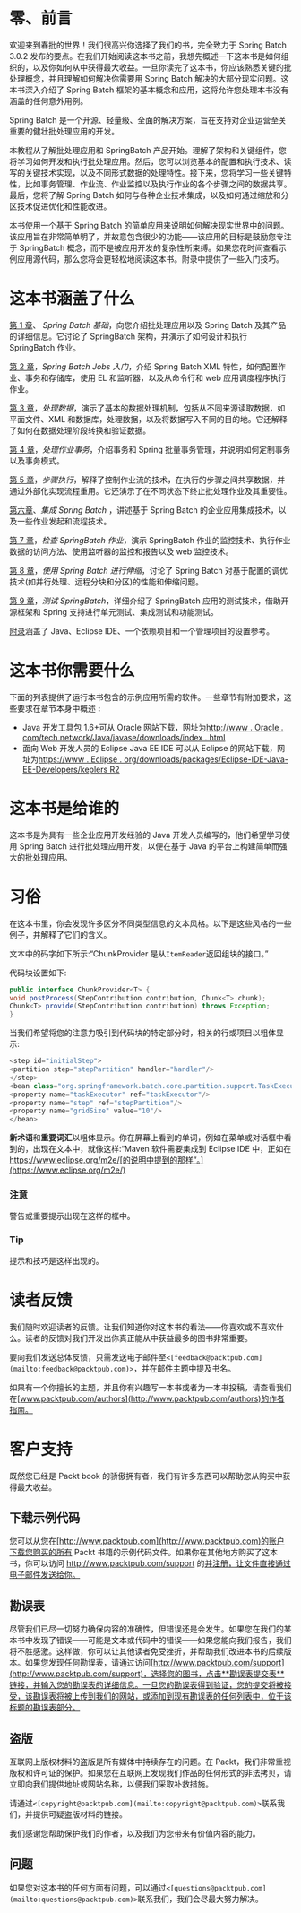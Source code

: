 # 零、前言

欢迎来到春批的世界！我们很高兴你选择了我们的书，完全致力于 Spring Batch 3.0.2 发布的要点。在我们开始阅读这本书之前，我想先概述一下这本书是如何组织的，以及你如何从中获得最大收益。一旦你读完了这本书，你应该熟悉关键的批处理概念，并且理解如何解决你需要用 Spring Batch 解决的大部分现实问题。这本书深入介绍了 Spring Batch 框架的基本概念和应用，这将允许您处理本书没有涵盖的任何意外用例。

Spring Batch 是一个开源、轻量级、全面的解决方案，旨在支持对企业运营至关重要的健壮批处理应用的开发。

本教程从了解批处理应用和 SpringBatch 产品开始。理解了架构和关键组件，您将学习如何开发和执行批处理应用。然后，您可以浏览基本的配置和执行技术、读写的关键技术实现，以及不同形式数据的处理特性。接下来，您将学习一些关键特性，比如事务管理、作业流、作业监控以及执行作业的各个步骤之间的数据共享。最后，您将了解 Spring Batch 如何与各种企业技术集成，以及如何通过缩放和分区技术促进优化和性能改进。

本书使用一个基于 Spring Batch 的简单应用来说明如何解决现实世界中的问题。该应用旨在非常简单明了，并故意包含很少的功能——该应用的目标是鼓励您专注于 SpringBatch 概念，而不是被应用开发的复杂性所束缚。如果您花时间查看示例应用源代码，那么您将会更轻松地阅读这本书。附录中提供了一些入门技巧。

# 这本书涵盖了什么

[第 1 章](ch01.html "Chapter 1. Spring Batch Fundamentals")、 *Spring Batch 基础*，向您介绍批处理应用以及 Spring Batch 及其产品的详细信息。它讨论了 SpringBatch 架构，并演示了如何设计和执行 SpringBatch 作业。

[第 2 章](ch02.html "Chapter 2. Getting Started with Spring Batch Jobs")，*Spring Batch Jobs 入门*，介绍 Spring Batch XML 特性，如何配置作业、事务和存储库，使用 EL 和监听器，以及从命令行和 web 应用调度程序执行作业。

[第 3 章](ch03.html "Chapter 3. Working with Data")，*处理数据*，演示了基本的数据处理机制，包括从不同来源读取数据，如平面文件、XML 和数据库，处理数据，以及将数据写入不同的目的地。它还解释了如何在数据处理阶段转换和验证数据。

[第 4 章](ch04.html "Chapter 4. Handling Job Transactions")，*处理作业事务*，介绍事务和 Spring 批量事务管理，并说明如何定制事务以及事务模式。

[第 5 章](ch05.html "Chapter 5. Step Execution")，*步骤执行*，解释了控制作业流的技术，在执行的步骤之间共享数据，并通过外部化实现流程重用。它还演示了在不同状态下终止批处理作业及其重要性。

[第六章](ch06.html "Chapter 6. Integrating Spring Batch")、*集成 Spring Batch* ，讲述基于 Spring Batch 的企业应用集成技术，以及一些作业发起和流程技术。

[第 7 章](ch07.html "Chapter 7. Inspecting Spring Batch Jobs")，*检查 SpringBatch 作业*，演示 SpringBatch 作业的监控技术、执行作业数据的访问方法、使用监听器的监控和报告以及 web 监控技术。

[第 8 章](ch08.html "Chapter 8. Scaling with Spring Batch")，*使用 Spring Batch 进行伸缩*，讨论了 Spring Batch 对基于配置的调优技术(如并行处理、远程分块和分区)的性能和伸缩问题。

[第 9 章](ch09.html "Chapter 9. Testing the Spring Batch")，*测试 SpringBatch*，详细介绍了 SpringBatch 应用的测试技术，借助开源框架和 Spring 支持进行单元测试、集成测试和功能测试。

[附录](apa.html "Appendix A. Appendix")涵盖了 Java、Eclipse IDE、一个依赖项目和一个管理项目的设置参考。

# 这本书你需要什么

下面的列表提供了运行本书包含的示例应用所需的软件。一些章节有附加要求，这些要求在章节本身中概述 **:**

*   Java 开发工具包 1.6+可从 Oracle 网站下载，网址为[http://www . Oracle . com/tech network/Java/javase/downloads/index . html](http://www.oracle.com/technetwork/java/javase/downloads/index.html)
*   面向 Web 开发人员的 Eclipse Java EE IDE 可以从 Eclipse 的网站下载，网址为[https://www . Eclipse . org/downloads/packages/Eclipse-IDE-Java-EE-Developers/keplers R2](https://www.eclipse.org/downloads/packages/eclipse-ide-java-ee-developers/keplersr2)

# 这本书是给谁的

这本书是为具有一些企业应用开发经验的 Java 开发人员编写的，他们希望学习使用 Spring Batch 进行批处理应用开发，以便在基于 Java 的平台上构建简单而强大的批处理应用。

# 习俗

在这本书里，你会发现许多区分不同类型信息的文本风格。以下是这些风格的一些例子，并解释了它们的含义。

文本中的码字如下所示:“ChunkProvider 是从`ItemReader`返回组块的接口。”

代码块设置如下:

```java
public interface ChunkProvider<T> {
void postProcess(StepContribution contribution, Chunk<T> chunk);
Chunk<T> provide(StepContribution contribution) throws Exception;
}
```

当我们希望将您的注意力吸引到代码块的特定部分时，相关的行或项目以粗体显示:

```java
<step id="initialStep">
<partition step="stepPartition" handler="handler"/>
</step>
<bean class="org.springframework.batch.core.partition.support.TaskExecutorPartitionHandler">
<property name="taskExecutor" ref="taskExecutor"/>
<property name="step" ref="stepPartition"/>
<property name="gridSize" value="10"/>
</bean>
```

**新术语**和**重要词汇**以粗体显示。你在屏幕上看到的单词，例如在菜单或对话框中看到的，出现在文本中，就像这样:“Maven 软件需要集成到 Eclipse IDE 中，正如在 https://www.eclipse.org/m2e/[的说明中提到的那样”。](https://www.eclipse.org/m2e/)

### 注意

警告或重要提示出现在这样的框中。

### Tip

提示和技巧是这样出现的。

# 读者反馈

我们随时欢迎读者的反馈。让我们知道你对这本书的看法——你喜欢或不喜欢什么。读者的反馈对我们开发出你真正能从中获益最多的图书非常重要。

要向我们发送总体反馈，只需发送电子邮件至`<[feedback@packtpub.com](mailto:feedback@packtpub.com)>`，并在邮件主题中提及书名。

如果有一个你擅长的主题，并且你有兴趣写一本书或者为一本书投稿，请查看我们在[www.packtpub.com/authors](http://www.packtpub.com/authors)的作者指南。

# 客户支持

既然您已经是 Packt book 的骄傲拥有者，我们有许多东西可以帮助您从购买中获得最大收益。

## 下载示例代码

您可以从您在[http://www.packtpub.com](http://www.packtpub.com)的账户下载您购买的所有 Packt 书籍的示例代码文件。如果你在其他地方购买了这本书，你可以访问 http://www.packtpub.com/support 的[并注册，让文件直接通过电子邮件发送给你。](http://www.packtpub.com/support)

## 勘误表

尽管我们已尽一切努力确保内容的准确性，但错误还是会发生。如果您在我们的某本书中发现了错误——可能是文本或代码中的错误——如果您能向我们报告，我们将不胜感激。这样做，你可以让其他读者免受挫折，并帮助我们改进本书的后续版本。如果您发现任何勘误表，请通过访问[http://www.packtpub.com/support](http://www.packtpub.com/support)，选择您的图书，点击**勘误表提交表**链接，并输入您的勘误表的详细信息。一旦您的勘误表得到验证，您的提交将被接受，该勘误表将被上传到我们的网站，或添加到现有勘误表的任何列表中，位于该标题的勘误表部分。

## 盗版

互联网上版权材料的盗版是所有媒体中持续存在的问题。在 Packt，我们非常重视版权和许可证的保护。如果您在互联网上发现我们作品的任何形式的非法拷贝，请立即向我们提供地址或网站名称，以便我们采取补救措施。

请通过`<[copyright@packtpub.com](mailto:copyright@packtpub.com)>`联系我们，并提供可疑盗版材料的链接。

我们感谢您帮助保护我们的作者，以及我们为您带来有价值内容的能力。

## 问题

如果您对这本书的任何方面有问题，可以通过`<[questions@packtpub.com](mailto:questions@packtpub.com)>`联系我们，我们会尽最大努力解决。